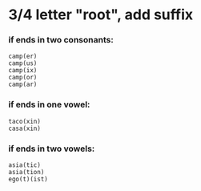 # 3/4 letter "root", add suffix

### if ends in two consonants:

```text
camp(er)  
camp(us)  
camp(ix)  
camp(or)  
camp(ar)  
```

### if ends in one vowel:

```text
taco(xin)  
casa(xin)  
```

### if ends in two vowels:

```text
asia(tic)  
asia(tion)  
ego(t)(ist)  
```

## 

